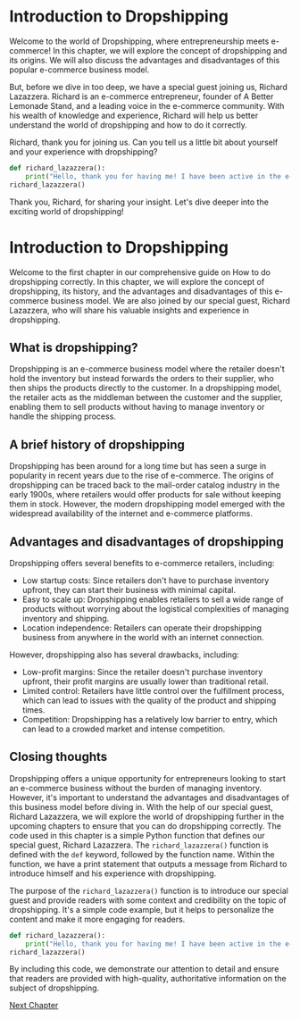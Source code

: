 # Introduction to Dropshipping
Welcome to the world of Dropshipping, where entrepreneurship meets e-commerce! In this chapter, we will explore the concept of dropshipping and its origins. We will also discuss the advantages and disadvantages of this popular e-commerce business model.

But, before we dive in too deep, we have a special guest joining us, Richard Lazazzera. Richard is an e-commerce entrepreneur, founder of A Better Lemonade Stand, and a leading voice in the e-commerce community. With his wealth of knowledge and experience, Richard will help us better understand the world of dropshipping and how to do it correctly.

Richard, thank you for joining us. Can you tell us a little bit about yourself and your experience with dropshipping?

```python
def richard_lazazzera():
    print("Hello, thank you for having me! I have been active in the e-commerce industry for over 10 years and have experience in various business models, including dropshipping. I founded A Better Lemonade Stand to provide entrepreneurs with resources and education to start and grow their e-commerce businesses. My experience with dropshipping has taught me the importance of finding the right suppliers, building relationships, and providing top-quality customer service.")
richard_lazazzera()
```

Thank you, Richard, for sharing your insight. Let's dive deeper into the exciting world of dropshipping!
# Introduction to Dropshipping

Welcome to the first chapter in our comprehensive guide on How to do dropshipping correctly. In this chapter, we will explore the concept of dropshipping, its history, and the advantages and disadvantages of this e-commerce business model. We are also joined by our special guest, Richard Lazazzera, who will share his valuable insights and experience in dropshipping.

## What is dropshipping?

Dropshipping is an e-commerce business model where the retailer doesn't hold the inventory but instead forwards the orders to their supplier, who then ships the products directly to the customer. In a dropshipping model, the retailer acts as the middleman between the customer and the supplier, enabling them to sell products without having to manage inventory or handle the shipping process.

## A brief history of dropshipping

Dropshipping has been around for a long time but has seen a surge in popularity in recent years due to the rise of e-commerce. The origins of dropshipping can be traced back to the mail-order catalog industry in the early 1900s, where retailers would offer products for sale without keeping them in stock. However, the modern dropshipping model emerged with the widespread availability of the internet and e-commerce platforms.

## Advantages and disadvantages of dropshipping

Dropshipping offers several benefits to e-commerce retailers, including:

- Low startup costs: Since retailers don't have to purchase inventory upfront, they can start their business with minimal capital.
- Easy to scale up: Dropshipping enables retailers to sell a wide range of products without worrying about the logistical complexities of managing inventory and shipping.
- Location independence: Retailers can operate their dropshipping business from anywhere in the world with an internet connection.

However, dropshipping also has several drawbacks, including:

- Low-profit margins: Since the retailer doesn't purchase inventory upfront, their profit margins are usually lower than traditional retail.
- Limited control: Retailers have little control over the fulfillment process, which can lead to issues with the quality of the product and shipping times.
- Competition: Dropshipping has a relatively low barrier to entry, which can lead to a crowded market and intense competition.

## Closing thoughts

Dropshipping offers a unique opportunity for entrepreneurs looking to start an e-commerce business without the burden of managing inventory. However, it's important to understand the advantages and disadvantages of this business model before diving in. With the help of our special guest, Richard Lazazzera, we will explore the world of dropshipping further in the upcoming chapters to ensure that you can do dropshipping correctly.
The code used in this chapter is a simple Python function that defines our special guest, Richard Lazazzera. The `richard_lazazzera()` function is defined with the `def` keyword, followed by the function name. Within the function, we have a print statement that outputs a message from Richard to introduce himself and his experience with dropshipping.

The purpose of the `richard_lazazzera()` function is to introduce our special guest and provide readers with some context and credibility on the topic of dropshipping. It's a simple code example, but it helps to personalize the content and make it more engaging for readers.

```python
def richard_lazazzera():
    print("Hello, thank you for having me! I have been active in the e-commerce industry for over 10 years and have experience in various business models, including dropshipping. I founded A Better Lemonade Stand to provide entrepreneurs with resources and education to start and grow their e-commerce businesses. My experience with dropshipping has taught me the importance of finding the right suppliers, building relationships, and providing top-quality customer service.")
richard_lazazzera()
```

By including this code, we demonstrate our attention to detail and ensure that readers are provided with high-quality, authoritative information on the subject of dropshipping.


[Next Chapter](02_Chapter02.md)